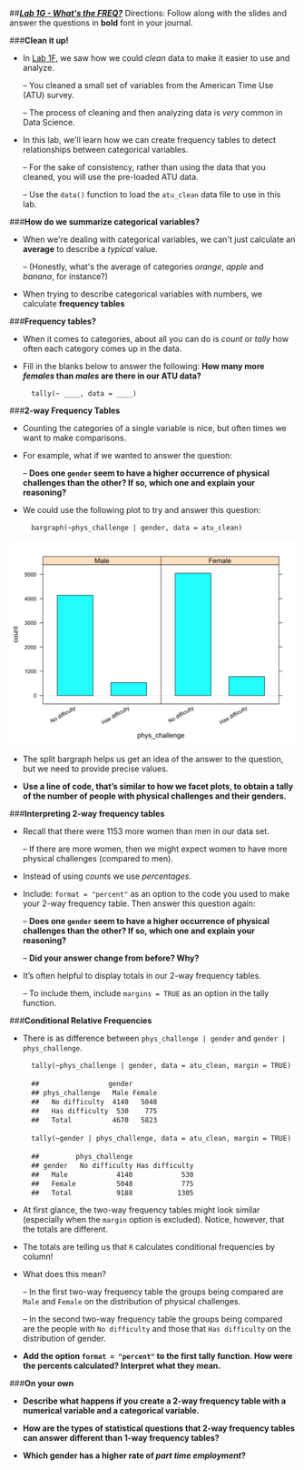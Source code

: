 ##***<u>Lab 1G - What's the FREQ?</u>***
Directions: Follow along with the slides and answer the questions in **bold** font in your journal.

###**Clean it up!**
* In [Lab 1F](lab1f.md), we saw how we could *clean* data to make it easier to use and analyze.

    – You cleaned a small set of variables from the American Time Use (ATU) survey.

    – The process of cleaning and then analyzing data is *very* common in Data Science.

* In this lab, we'll learn how we can create frequency tables to detect relationships between categorical variables.

    – For the sake of consistency, rather than using the data that you cleaned, you will use the pre-loaded ATU data.

    – Use the ```data()``` function to load the ```atu_clean``` data file to use in this lab.

###**How do we summarize categorical variables?**
* When we're dealing with categorical variables, we can't just calculate an **average** to describe a *typical* value.

    – (Honestly, what's the average of categories *orange*, *apple* and *banana*, for instance?)
    
* When trying to describe categorical variables with numbers, we calculate **frequency tables**

###**Frequency tables?**
* When it comes to categories, about all you can do is *count* or *tally* how often each category comes up in the data.

* Fill in the blanks below to answer the following: **How many more *females* than *males* are there in our ATU data?**

        tally(~ ____, data = ____)

###**2-way Frequency Tables**
* Counting the categories of a single variable is nice, but often times we want to make comparisons.

* For example, what if we wanted to answer the question:

    – **Does one ```gender``` seem to have a higher occurrence of physical challenges than the other? If so, which one and explain your reasoning?**

* We could use the following plot to try and answer this question:

        bargraph(~phys_challenge | gender, data = atu_clean)

<img src="../../img/1xg0a.png" />

* The split bargraph helps us get an idea of the answer to the question, but we need to provide precise values.

* **Use a line of code, that’s similar to how we facet plots, to obtain a tally of the number of people with physical challenges and their genders.**

###**Interpreting 2-way frequency tables**
* Recall that there were 1153 more women than men in our data set.

    – If there are more women, then we might expect women to have more physical challenges (compared to men).

* Instead of using *counts* we use *percentages*.

* Include: ```format = "percent"``` as an option to the code you used to make your 2-way frequency table. Then answer this question again:

    – **Does one ```gender``` seem to have a higher occurrence of physical challenges than the other? If so, which one and explain your reasoning?**

    – **Did your answer change from before? Why?**

* It’s often helpful to display totals in our 2-way frequency tables.

    – To include them, include ```margins = TRUE``` as an option in the tally function.

###**Conditional Relative Frequencies**
* There is as difference between ```phys_challenge | gender``` and ```gender | phys_challenge```.

        tally(~phys_challenge | gender, data = atu_clean, margin = TRUE)

        ##                 gender
        ## phys_challenge   Male Female
        ##   No difficulty  4140   5048
        ##   Has difficulty  530    775
        ##   Total          4670   5823

        tally(~gender | phys_challenge, data = atu_clean, margin = TRUE)

        ##         phys_challenge
        ## gender   No difficulty Has difficulty
        ##   Male            4140            530
        ##   Female          5048            775
        ##   Total           9188           1305

* At first glance, the two-way frequency tables might look similar (especially when the ```margin``` option is excluded). Notice, however, that the totals are different.

* The totals are telling us that ```R``` calculates conditional frequencies by column!

* What does this mean?        

    – In the first two-way frequency table the groups being compared are ```Male``` and ```Female``` on the distribution of physical challenges.

    – In the second two-way frequency table the groups being compared are the people with ```No difficulty``` and those that ```Has difficulty``` on the distribution of gender.

* **Add the option ```format = "percent"``` to the first tally function. How were the percents calculated? Interpret what they mean.**

###**On your own**
* **Describe what happens if you create a 2-way frequency table with a numerical variable and a categorical variable.**

* **How are the types of statistical questions that 2-way frequency tables can answer different than 1-way frequency tables?**

* **Which gender has a higher rate of *part time employment*?**